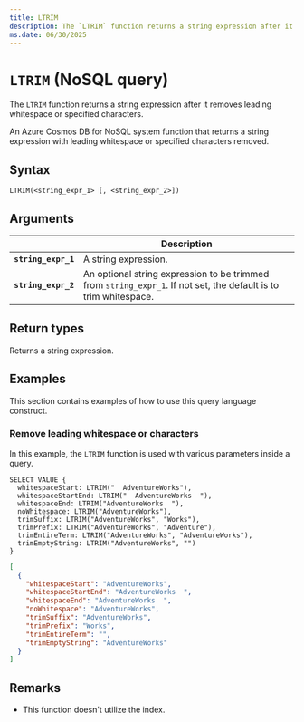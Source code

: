 ```yaml
---
title: LTRIM
description: The `LTRIM` function returns a string expression after it removes leading whitespace or specified characters.
ms.date: 06/30/2025
---
```


# `LTRIM` (NoSQL query)

The `LTRIM` function returns a string expression after it removes leading whitespace or specified characters.

An Azure Cosmos DB for NoSQL system function that returns a string expression with leading whitespace or specified characters removed.

## Syntax

```nosql
LTRIM(<string_expr_1> [, <string_expr_2>])
```

## Arguments

| | Description |
| --- | --- |
| **`string_expr_1`** | A string expression. |
| **`string_expr_2`** | An optional string expression to be trimmed from `string_expr_1`. If not set, the default is to trim whitespace. |

## Return types

Returns a string expression.

## Examples

This section contains examples of how to use this query language construct.

### Remove leading whitespace or characters

In this example, the `LTRIM` function is used with various parameters inside a query.

```nosql
SELECT VALUE {
  whitespaceStart: LTRIM("  AdventureWorks"),
  whitespaceStartEnd: LTRIM("  AdventureWorks  "),
  whitespaceEnd: LTRIM("AdventureWorks  "),
  noWhitespace: LTRIM("AdventureWorks"),
  trimSuffix: LTRIM("AdventureWorks", "Works"),
  trimPrefix: LTRIM("AdventureWorks", "Adventure"),
  trimEntireTerm: LTRIM("AdventureWorks", "AdventureWorks"),
  trimEmptyString: LTRIM("AdventureWorks", "")
}
```

```json
[
  {
    "whitespaceStart": "AdventureWorks",
    "whitespaceStartEnd": "AdventureWorks  ",
    "whitespaceEnd": "AdventureWorks  ",
    "noWhitespace": "AdventureWorks",
    "trimSuffix": "AdventureWorks",
    "trimPrefix": "Works",
    "trimEntireTerm": "",
    "trimEmptyString": "AdventureWorks"
  }
]
```

## Remarks

- This function doesn't utilize the index.
